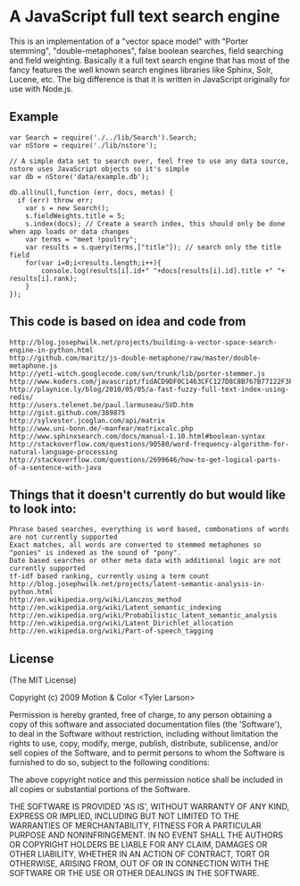 # A JavaScript full text search engine

This is an implementation of a "vector space model" with "Porter stemming", "double-metaphones", false boolean searches, field searching and field weighting. Basically it a full text search engine that has most of the fancy features the well known search engines libraries like Sphinx, Solr, Lucene, etc. The big difference is that it is written in JavaScript originally for use with Node.js.


## Example

	var Search = require('./../lib/Search').Search;
	var nStore = require('./lib/nstore');

	// A simple data set to search over, feel free to use any data source, nstore uses JavaScript objects so it's simple
	var db = nStore('data/example.db');

	db.all(null,function (err, docs, metas) {
	  if (err) throw err;
		var s = new Search();
		s.fieldWeights.title = 5;
		s.index(docs); // Create a search index, this should only be done when app loads or data changes
		var terms = "meet !poultry";
		var results = s.query(terms,["title"]); // search only the title field 
		for(var i=0;i<results.length;i++){
			console.log(results[i].id+" "+docs[results[i].id].title +" "+  results[i].rank);
		}
	});

	
## This code is based on idea and code from

	http://blog.josephwilk.net/projects/building-a-vector-space-search-engine-in-python.html
	http://github.com/maritz/js-double-metaphone/raw/master/double-metaphone.js
	http://yeti-witch.googlecode.com/svn/trunk/lib/porter-stemmer.js
	http://www.koders.com/javascript/fidACD9DF0C1463CFC127D8C8B767B77122F3FC7331.aspx
	http://playnice.ly/blog/2010/05/05/a-fast-fuzzy-full-text-index-using-redis/
	http://users.telenet.be/paul.larmuseau/SVD.htm
	http://gist.github.com/389875
	http://sylvester.jcoglan.com/api/matrix
	http://www.uni-bonn.de/~manfear/matrixcalc.php
	http://www.sphinxsearch.com/docs/manual-1.10.html#boolean-syntax
	http://stackoverflow.com/questions/90580/word-frequency-algorithm-for-natural-language-processing
	http://stackoverflow.com/questions/2699646/how-to-get-logical-parts-of-a-sentence-with-java


## Things that it doesn't currently do but would like to look into:	

	Phrase based searches, everything is word based, combonations of words are not currently supported
	Exact matches, all words are converted to stemmed metaphones so "ponies" is indexed as the sound of "pony".
	Date based searches or other meta data with additional logic are not currently supported
	tf-idf based ranking, currently using a term count
	http://blog.josephwilk.net/projects/latent-semantic-analysis-in-python.html
	http://en.wikipedia.org/wiki/Lanczos_method
	http://en.wikipedia.org/wiki/Latent_semantic_indexing
	http://en.wikipedia.org/wiki/Probabilistic_latent_semantic_analysis
	http://en.wikipedia.org/wiki/Latent_Dirichlet_allocation
	http://en.wikipedia.org/wiki/Part-of-speech_tagging


## License 

(The MIT License)

Copyright (c) 2009 Motion &amp; Color &lt;Tyler Larson&gt;

Permission is hereby granted, free of charge, to any person obtaining
a copy of this software and associated documentation files (the
'Software'), to deal in the Software without restriction, including
without limitation the rights to use, copy, modify, merge, publish,
distribute, sublicense, and/or sell copies of the Software, and to
permit persons to whom the Software is furnished to do so, subject to
the following conditions:

The above copyright notice and this permission notice shall be
included in all copies or substantial portions of the Software.

THE SOFTWARE IS PROVIDED 'AS IS', WITHOUT WARRANTY OF ANY KIND,
EXPRESS OR IMPLIED, INCLUDING BUT NOT LIMITED TO THE WARRANTIES OF
MERCHANTABILITY, FITNESS FOR A PARTICULAR PURPOSE AND NONINFRINGEMENT.
IN NO EVENT SHALL THE AUTHORS OR COPYRIGHT HOLDERS BE LIABLE FOR ANY
CLAIM, DAMAGES OR OTHER LIABILITY, WHETHER IN AN ACTION OF CONTRACT,
TORT OR OTHERWISE, ARISING FROM, OUT OF OR IN CONNECTION WITH THE
SOFTWARE OR THE USE OR OTHER DEALINGS IN THE SOFTWARE.